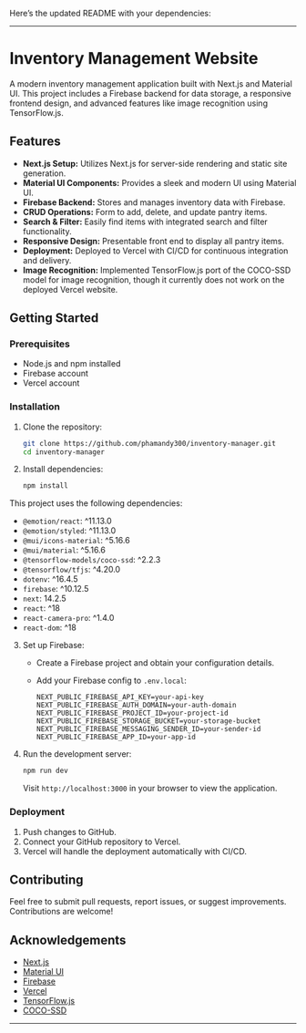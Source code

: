 Here’s the updated README with your dependencies:

---

# Inventory Management Website

A modern inventory management application built with Next.js and Material UI. This project includes a Firebase backend for data storage, a responsive frontend design, and advanced features like image recognition using TensorFlow.js.

## Features

- **Next.js Setup:** Utilizes Next.js for server-side rendering and static site generation.
- **Material UI Components:** Provides a sleek and modern UI using Material UI.
- **Firebase Backend:** Stores and manages inventory data with Firebase.
- **CRUD Operations:** Form to add, delete, and update pantry items.
- **Search & Filter:** Easily find items with integrated search and filter functionality.
- **Responsive Design:** Presentable front end to display all pantry items.
- **Deployment:** Deployed to Vercel with CI/CD for continuous integration and delivery.
- **Image Recognition:** Implemented TensorFlow.js port of the COCO-SSD model for image recognition, though it currently does not work on the deployed Vercel website.

## Getting Started

### Prerequisites

- Node.js and npm installed
- Firebase account
- Vercel account

### Installation

1. Clone the repository:

   ```bash
   git clone https://github.com/phamandy300/inventory-manager.git
   cd inventory-manager
   ```

2. Install dependencies:

   ```bash
   npm install
   ```

This project uses the following dependencies:

- `@emotion/react`: ^11.13.0
- `@emotion/styled`: ^11.13.0
- `@mui/icons-material`: ^5.16.6
- `@mui/material`: ^5.16.6
- `@tensorflow-models/coco-ssd`: ^2.2.3
- `@tensorflow/tfjs`: ^4.20.0
- `dotenv`: ^16.4.5
- `firebase`: ^10.12.5
- `next`: 14.2.5
- `react`: ^18
- `react-camera-pro`: ^1.4.0
- `react-dom`: ^18

3. Set up Firebase:

   - Create a Firebase project and obtain your configuration details.
   - Add your Firebase config to `.env.local`:

     ```env
     NEXT_PUBLIC_FIREBASE_API_KEY=your-api-key
     NEXT_PUBLIC_FIREBASE_AUTH_DOMAIN=your-auth-domain
     NEXT_PUBLIC_FIREBASE_PROJECT_ID=your-project-id
     NEXT_PUBLIC_FIREBASE_STORAGE_BUCKET=your-storage-bucket
     NEXT_PUBLIC_FIREBASE_MESSAGING_SENDER_ID=your-sender-id
     NEXT_PUBLIC_FIREBASE_APP_ID=your-app-id
     ```

4. Run the development server:

   ```bash
   npm run dev
   ```

   Visit `http://localhost:3000` in your browser to view the application.

### Deployment

1. Push changes to GitHub.
2. Connect your GitHub repository to Vercel.
3. Vercel will handle the deployment automatically with CI/CD.

## Contributing

Feel free to submit pull requests, report issues, or suggest improvements. Contributions are welcome!

## Acknowledgements

- [Next.js](https://nextjs.org/)
- [Material UI](https://mui.com/)
- [Firebase](https://firebase.google.com/)
- [Vercel](https://vercel.com/)
- [TensorFlow.js](https://www.tensorflow.org/js)
- [COCO-SSD](https://github.com/tensorflow/tfjs-models/tree/master/coco-ssd)

---
